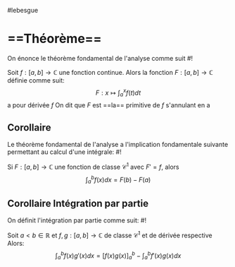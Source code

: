 #lebesgue 

# ==Théorème==
On énonce le théorème fondamental de l'analyse comme suit #!

Soit $f : [a,b] \to \mathbb C$ une fonction continue.
Alors la fonction $F : [a,b] \to \mathbb C$ définie comme suit:
$$F: x \mapsto\int_a^x f(t)dt$$
a pour dérivée $f$
On dit que $F$ est ==la== primitive de $f$ s'annulant en a
<!--ID: 1710446551969-->


## Corollaire
Le théorème fondamental de l'analyse a l'implication fondamentale suivante permettant au calcul d'une intégrale: #!

Si $F: [a,b] \to \mathbb C$ une fonction de classe $\mathcal C^1$ avec $F' = f$, alors
$$\int_a^b f(x)dx = F(b) -F(a)$$
<!--ID: 1710446551973-->


## Corollaire Intégration par partie
On définit l'intégration par partie comme suit: #!

Soit $a < b \in \mathbb  R$ et $f,g :[a,b]\to \mathbb C$ de classe $\mathcal C^1$ et de dérivée respective
Alors: $$\int_a^bf(x)g'(x)dx = [f(x)g(x)]^b_a - \int_a^bf'(x)g(x)dx$$
<!--ID: 1710446580415-->
